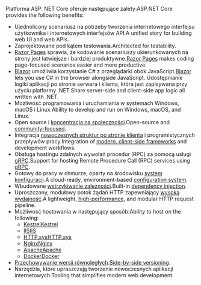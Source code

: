 <span data-ttu-id="e87a8-101">Platforma ASP. NET Core oferuje następujące zalety:</span><span class="sxs-lookup"><span data-stu-id="e87a8-101">ASP.NET Core provides the following benefits:</span></span>

* <span data-ttu-id="e87a8-102">Ujednolicony scenariusz na potrzeby tworzenia internetowego interfejsu użytkownika i internetowych interfejsów API.</span><span class="sxs-lookup"><span data-stu-id="e87a8-102">A unified story for building web UI and web APIs.</span></span>
* <span data-ttu-id="e87a8-103">Zaprojektowane pod kątem testowania.</span><span class="sxs-lookup"><span data-stu-id="e87a8-103">Architected for testability.</span></span>
* <span data-ttu-id="e87a8-104">[Razor Pages](xref:razor-pages/index) sprawia, że kodowanie scenariuszy ukierunkowanych na strony jest łatwiejsze i bardziej produktywne.</span><span class="sxs-lookup"><span data-stu-id="e87a8-104">[Razor Pages](xref:razor-pages/index) makes coding page-focused scenarios easier and more productive.</span></span>
* <span data-ttu-id="e87a8-105">[Blazor](xref:blazor/index) umożliwia korzystanie C# z przeglądarki obok JavaScript.</span><span class="sxs-lookup"><span data-stu-id="e87a8-105">[Blazor](xref:blazor/index) lets you use C# in the browser alongside JavaScript.</span></span> <span data-ttu-id="e87a8-106">Udostępnianie logiki aplikacji po stronie serwera i klienta, która jest zapisywana przy użyciu platformy .NET.</span><span class="sxs-lookup"><span data-stu-id="e87a8-106">Share server-side and client-side app logic all written with .NET.</span></span>
* <span data-ttu-id="e87a8-107">Możliwość programowania i uruchamiania w systemach Windows, macOS i Linux.</span><span class="sxs-lookup"><span data-stu-id="e87a8-107">Ability to develop and run on Windows, macOS, and Linux.</span></span>
* <span data-ttu-id="e87a8-108">Open source i [koncentracja na społeczności](https://live.asp.net/).</span><span class="sxs-lookup"><span data-stu-id="e87a8-108">Open-source and [community-focused](https://live.asp.net/).</span></span>
* <span data-ttu-id="e87a8-109">Integracja [nowoczesnych struktur po stronie klienta](xref:blazor/index) i programistycznych przepływów pracy.</span><span class="sxs-lookup"><span data-stu-id="e87a8-109">Integration of [modern, client-side frameworks](xref:blazor/index) and development workflows.</span></span>
* <span data-ttu-id="e87a8-110">Obsługa hostingu zdalnych wywołań procedur (RPC) za pomocą usługi [gRPC](xref:grpc/index).</span><span class="sxs-lookup"><span data-stu-id="e87a8-110">Support for hosting Remote Procedure Call (RPC) services using [gRPC](xref:grpc/index).</span></span>
* <span data-ttu-id="e87a8-111">Gotowy do pracy w chmurze, oparty na środowisku [system konfiguracji](xref:fundamentals/configuration/index).</span><span class="sxs-lookup"><span data-stu-id="e87a8-111">A cloud-ready, environment-based [configuration system](xref:fundamentals/configuration/index).</span></span>
* <span data-ttu-id="e87a8-112">Wbudowane [wstrzykiwanie zależności](xref:fundamentals/dependency-injection).</span><span class="sxs-lookup"><span data-stu-id="e87a8-112">Built-in [dependency injection](xref:fundamentals/dependency-injection).</span></span>
* <span data-ttu-id="e87a8-113">Uproszczony, modułowy potok żądań HTTP zapewniający [wysoką wydajność](https://github.com/aspnet/benchmarks).</span><span class="sxs-lookup"><span data-stu-id="e87a8-113">A lightweight, [high-performance](https://github.com/aspnet/benchmarks), and modular HTTP request pipeline.</span></span>
* <span data-ttu-id="e87a8-114">Możliwość hostowania w następujący sposób:</span><span class="sxs-lookup"><span data-stu-id="e87a8-114">Ability to host on the following:</span></span>
  * [<span data-ttu-id="e87a8-115">Kestrel</span><span class="sxs-lookup"><span data-stu-id="e87a8-115">Kestrel</span></span>](xref:fundamentals/servers/kestrel)
  * [<span data-ttu-id="e87a8-116">IIS</span><span class="sxs-lookup"><span data-stu-id="e87a8-116">IIS</span></span>](xref:host-and-deploy/iis/index)
  * [<span data-ttu-id="e87a8-117">HTTP.sys</span><span class="sxs-lookup"><span data-stu-id="e87a8-117">HTTP.sys</span></span>](xref:fundamentals/servers/httpsys)
  * [<span data-ttu-id="e87a8-118">Nginx</span><span class="sxs-lookup"><span data-stu-id="e87a8-118">Nginx</span></span>](xref:host-and-deploy/linux-nginx)
  * [<span data-ttu-id="e87a8-119">Apache</span><span class="sxs-lookup"><span data-stu-id="e87a8-119">Apache</span></span>](xref:host-and-deploy/linux-apache)
  * [<span data-ttu-id="e87a8-120">Docker</span><span class="sxs-lookup"><span data-stu-id="e87a8-120">Docker</span></span>](xref:host-and-deploy/docker/index)
* <span data-ttu-id="e87a8-121">[Przechowywanie wersji równoległych](/dotnet/standard/choosing-core-framework-server#a-need-for-side-by-side-of-net-versions-per-application-level).</span><span class="sxs-lookup"><span data-stu-id="e87a8-121">[Side-by-side versioning](/dotnet/standard/choosing-core-framework-server#a-need-for-side-by-side-of-net-versions-per-application-level).</span></span>
* <span data-ttu-id="e87a8-122">Narzędzia, które upraszczają tworzenie nowoczesnych aplikacji internetowych.</span><span class="sxs-lookup"><span data-stu-id="e87a8-122">Tooling that simplifies modern web development.</span></span>
